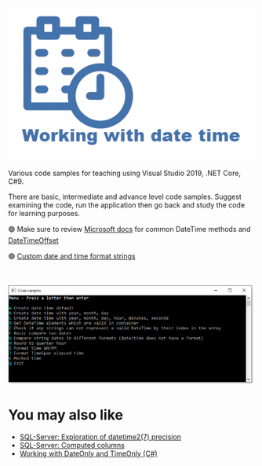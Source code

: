 ![img](assets/figure1.png)

Various code samples for teaching using Visual Studio 2019, .NET Core, C#9.

There are basic, intermediate and advance level code samples. Suggest examining the code, run the application then go back and study the code for learning purposes.

:green_circle: Make sure to review [Microsoft docs](https://docs.microsoft.com/en-us/dotnet/api/system.datetime.add?view=net-5.0) for common DateTime methods and [DateTimeOffset](https://docs.microsoft.com/en-us/dotnet/api/system.datetimeoffset?view=net-5.0)

:green_circle: [Custom date and time format strings](https://docs.microsoft.com/en-us/dotnet/standard/base-types/custom-date-and-time-format-strings)

</br>

![img](assets/screenMain.png)

# You may also like

- [SQL-Server: Exploration of datetime2(7) precision](https://github.com/karenpayneoregon/sql-server-datetime2)
- [SQL-Server: Computed columns](https://github.com/karenpayneoregon/sql-server-computed-columns)
- [Working with DateOnly and TimeOnly (C#)](https://github.com/karenpayneoregon/dataonly-timeonly)

